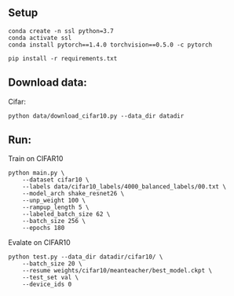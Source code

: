 ## Setup
```
conda create -n ssl python=3.7
conda activate ssl
conda install pytorch==1.4.0 torchvision==0.5.0 -c pytorch

pip install -r requirements.txt
```

## Download data:
Cifar:
```
python data/download_cifar10.py --data_dir datadir
```

## Run:
Train on CIFAR10
```
python main.py \
    --dataset cifar10 \
    --labels data/cifar10_labels/4000_balanced_labels/00.txt \
    --model_arch shake_resnet26 \
    --unp_weight 100 \
    --rampup_length 5 \
    --labeled_batch_size 62 \
    --batch_size 256 \
    --epochs 180
```
Evalate on CIFAR10
```
python test.py --data_dir datadir/cifar10/ \
    --batch_size 20 \
    --resume weights/cifar10/meanteacher/best_model.ckpt \
    --test_set val \
    --device_ids 0
```
